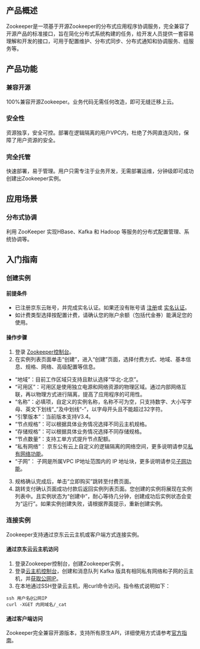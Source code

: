 ## 产品概述
Zookeeper是一项基于开源Zookeeper的分布式应用程序协调服务，完全兼容了开源产品的标准接口，旨在简化分布式系统构建的任务，给开发人员提供一套容易理解和开发的接口，可用于配置维护、分布式同步、分布式通知和协调服务、组服务等。</br>

## 产品功能

### 兼容开源
100%兼容开源Zookeeper。业务代码无需任何改造，即可无缝迁移上云。</br>
### 安全性
资源独享，安全可控。部署在逻辑隔离的用户VPC内，杜绝了外网直连风险，保障了用户资源的安全。</br>
### 完全托管
快速部署，易于管理。用户只需专注于业务开发，无需部署运维，分钟级即可成功创建出Zookeeper实例。</br>

## 应用场景

### 分布式协调
利用 ZooKeeper 实现HBase、Kafka 和 Hadoop 等服务的分布式配置管理、系统协调等。</br>

## 入门指南

### 创建实例

#### 前提条件
- 已注册京东云账号，并完成实名认证。如果还没有账号请 [注册](https://accounts.jdcloud.com/p/regPage?source=jdcloud&ReturnUrl=https%3a%2f%2fuc.jdcloud.com%2fpassport%2fcomplete%3freturnUrl%3dhttps%3a%2f%2fwww.jdcloud.com)或 [实名认证](https://uc.jdcloud.com/account/certify)。
- 如计费类型选择按配置计费，请确认您的账户余额（包括代金券）能满足您的使用。</br>

#### 操作步骤
1. 登录 [Zookeeper控制台](https://zk-console.jdcloud.com/list)。</br>
2. 在实例列表页面单击“创建”，进入“创建”页面，选择付费方式、地域、基本信息、规格、网络、高级配置等信息。</br>

* “地域”：目前工作区域只支持且默认选择“华北-北京”。</br>
* “可用区”：可用区是使用独立电源和网络资源的物理区域。通过内部网络互联，再以物理方式进行隔离，提高了应用程序的可用性。</br> 
* “名称”：必填项，自定义的实例名称，名称不可为空，只支持数字、大小写字母、英文下划线“_”及中划线“-”，以字母开头且不能超过32字符。</br>
* “引擎版本”：当前版本支持V3.4。</br>
* “节点规格”：可以根据具体业务情况选择不同云主机规格。</br>
* “存储规格”：可以根据具体业务情况选择不同存储规格。</br>
* “节点数量”：支持工单方式提升节点配额。</br> 
* “私有网络”： 京东公有云上自定义的逻辑隔离的网络空间，更多说明请参见[私有网络功能]( https://docs.jdcloud.com/cn/virtual-private-cloud/vpc-features)。</br>
* “子网”： 子网是所属VPC IP地址范围内的 IP 地址块，更多说明请参见[子网功能]( https://docs.jdcloud.com/cn/virtual-private-cloud/subnet-features)。</br>
3. 规格确认完成后，单击“立即购买”跳转至付费页面。</br>
4. 跳转支付确认页面成功付款后返回实例列表页面。您创建的实例将展现在实例列表中。且实例状态为“创建中”，耐心等待几分钟，创建成功后实例状态会变为“运行”。如果实例创建失败，请根据界面提示，重新创建实例。</br>

### 连接实例
Zookeeper支持通过京东云云主机或客户端方式连接实例。

#### 通过京东云云主机访问
1.	登录Zookeeper控制台，创建Zookeeper实例 。</br>
2.	登录[云主机控制台](https://cns-console.jdcloud.com/host/compute/list)，创建和消息队列 Kafka 版具有相同私有网络和子网的云主机，并[获取公网IP](https://docs.jdcloud.com/cn/virtual-machines/associate-elastic-ip)。</br>
3.	在本地通过SSH登录云主机，用curl命令访问。指令格式说明如下：</br>

```
ssh 用户名@公网IP
curl -XGET 内网域名/_cat
```

#### 通过客户端访问
Zookeeper完全兼容开源版本，支持所有原生API，详细使用方式请参考[官方指南](http://zookeeper.apache.org/)。
